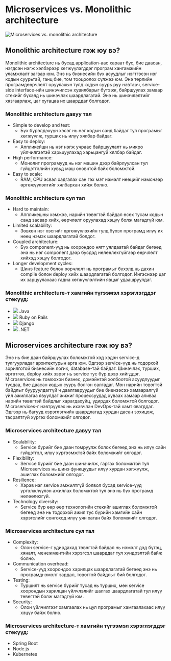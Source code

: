 # Microservices vs. Monolithic architecture

![Microservices vs. monolithic architecture](https://blog.sparkfabrik.com/hubfs/Blog/monolothic-microservices-image-articles.png)

## Monolithic architecture гэж юу вэ?

Monolithic architecture нь бусад application-аас хараат бус, бие даасан, нэгдсэн нэгж хэлбэрээр хөгжүүлэгддэг програм хангамжийн уламжлалт загвар юм. Энэ нь бизнесийн бүх асуудлыг нэгтгэсэн нэг кодын суурьтай, ганц бие, том тооцоолох сүлжээ юм. Энэ төрлийн програмд ​​өөрчлөлт оруулахын тулд кодын суурь руу нэвтэрч, service-side interface-ийн шинэчилсэн хувилбарыг бүтээж, байршуулах замаар стекийг бүхэлд нь шинэчлэх шаардлагатай. Энэ нь шинэчлэлтийг хязгаарлаж, цаг хугацаа их шаарддаг болгодог.

### Monolithic architecture давуу тал

- Simple to develop and test:
  - Бүх бүрэлдэхүүн хэсэг нь нэг кодын санд байдаг тул програмыг хөгжүүлж, турших нь илүү хялбар байдаг.
- Easy to deploy:
  - Аппликейшн нь нэг нэгж учраас байршуулалт нь микро үйлчилгээтэй харьцуулахад харьцангуй хялбар байдаг.
- High performance:
  - Монолит програмууд нь нэг машин дээр байрлуулсан тул гүйцэтгэлийн хувьд маш оновчтой байх боломжтой.
- Easy to scale:
  - RAM, CPU эсвэл хадгалах сан гэх мэт нэмэлт нөөцийг нэмснээр өргөжүүлэлтийг хялбархан хийж болно.

### Monolithic architecture сул тал

- Hard to maintain:
  - Аппликешны хэмжээ, нарийн төвөгтэй байдал өсөх тусам кодын санд засвар хийх, өөрчлөлт оруулахад хэцүү болж магадгүй юм.
- Limited scalability:
  - Зөвхөн нэг хэсгийг өргөжүүлэхийн тулд бүхэл програмд ​​илүү их нөөц нэмэх шаардлагатай болдог.
- Coupled architecture:
  - Бүх component-үүд нь хоорондоо нягт уялдаатай байдаг бөгөөд энэ нь нэг component дээр бусдад нөлөөлөхгүйгээр өөрчлөлт хийхэд хэцүү болгодог.
- Longer development cycles:
  - Шинэ feature болон өөрчлөлт нь програмыг бүхэлд нь дахин compile болон deploy хийх шаардлагатай болгодог. Ингэснээр цаг их зарцуулахаас гадна хөгжүүлэлтийн явцыг удаашруулдаг.

### Monolithic architecture-т хамгийн түгээмэл хэрэглэгддэг стекүүд:

- <img src="https://cdn-icons-png.flaticon.com/512/226/226777.png" heigth="20"> Java
- <img src="https://avatars.githubusercontent.com/u/4223" heigth="20"> Ruby on Rails
- <img src="https://static.djangoproject.com/img/logos/django-logo-negative.1d528e2cb5fb.png" heigth="20"> Django
- <img src="https://upload.wikimedia.org/wikipedia/commons/thumb/7/7d/Microsoft_.NET_logo.svg/1200px-Microsoft_.NET_logo.svg.png" heigth="20"> .NET

## Microservices architecture гэж юу вэ?

Энэ нь бие даан байршуулах боломжтой хэд хэдэн service-д тулгуурладаг архитектурын арга юм. Эдгээр service-үүд нь тодорхой зорилготой бизнесийн логик, database-тай байдаг. Шинэчлэх, турших, өргөтгөх, deploy хийх зэрэг нь service тус бүр дээр хийгддэг. Microservices нь томоохон бизнес, домэйнтэй холбоотой асуудлуудыг тусдаа, бие даасан кодын суурь болгон салгадаг. Мөн нарийн төвөгтэй байдлыг бууруулдаггүй ч даалгавруудыг бие биенээсээ хамааралгүй үйл ажиллагаа явуулдаг жижиг процессуудад хуваах замаар аливаа нарийн төвөгтэй байдлыг харагдахуйц, удирдах боломжтой болгодог. Microservices-г нэвтрүүлэх нь ихэвчлэн DevOps-тэй хамт явагддаг. Эдгээр нь багууд хэрэглэгчийн шаардлагад хурдан дасан зохицож, тасралтгүй хүргэх боломжийг олгодог.

### Microservices architecture давуу тал

- Scalability:
  - Service бүрийг бие даан томруулж болох бөгөөд энэ нь илүү сайн гүйцэтгэл, илүү хүртээмжтэй байх боломжийг олгодог.
- Flexibility:
  - Service бүрийг бие даан шинэчилж, гаргах боломжтой тул Microservices нь шинэ функцуудыг илүү хурдан хөгжүүлж, ашиглах боломжийг олгодог.
- Resilience:
  - Хэрэв нэг service амжилтгүй болвол бусад service-үүд үргэлжлүүлэн ажиллах боломжтой тул энэ нь бүх програмд ​​нөлөөлөхгүй.
- Technology diversity:
  - Service бүр өөр өөр технологийн стекийг ашиглах боломжтой бөгөөд энэ нь тодорхой ажил тус бүрийн хамгийн сайн хэрэгслийг сонгоход илүү уян хатан байх боломжийг олгодог.

### Microservices architecture сул тал

- Complexity:
  - Олон service-г удирдахад төвөгтэй байдал нь нэмэлт дэд бүтэц, хяналт, менежментийн хэрэгсэл шаарддаг тул хүндрэлтэй байж болно.
- Communication overhead:
  - Service-үүд хоорондоо харилцах шаардлагатай бөгөөд энэ нь програмд ​​нэмэлт зардал, төвөгтэй байдлыг бий болгодог.
- Testing:
  - Туршилт нь service бүрийг тусад нь турших, мөн service хоорондын харилцан үйлчлэлийг шалгах шаардлагатай тул илүү төвөгтэй болж магадгүй юм.
- Security:
  - Олон үйлчилгээг хамгаалах нь цул програмыг хамгаалахаас илүү хэцүү байж болно.

### Microservices architecture-т хамгийн түгээмэл хэрэглэгддэг стекүүд:

- Spring Boot
- Node.js
- Kubernetes
